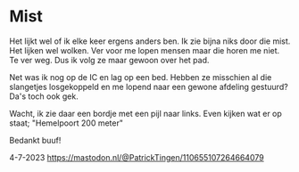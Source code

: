 # Mist

Het lijkt wel of ik elke keer ergens anders ben. Ik zie bijna niks door die mist. Het lijken wel wolken. Ver voor me lopen mensen maar die horen me niet. Te ver weg. Dus ik volg ze maar gewoon over het pad. 

Net was ik nog op de IC en lag op een bed. Hebben ze misschien al die slangetjes losgekoppeld en me lopend naar een gewone afdeling gestuurd? Da's toch ook gek. 

Wacht, ik zie daar een bordje met een pijl naar links. Even kijken wat er op staat; "Hemelpoort 200 meter"  

Bedankt buuf!

4-7-2023
https://mastodon.nl/@PatrickTingen/110655107264664079
